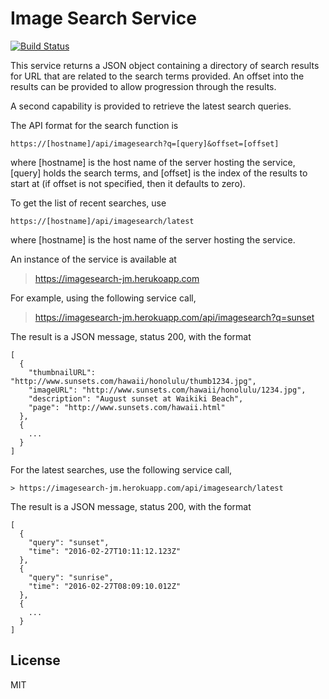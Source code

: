 # Image Search Service

[![Build Status](https://travis-ci.org/fcc-joemcintyre/imagesearch.svg?branch=master)](https://travis-ci.org/fcc-joemcintyre/imagesearch)

This service returns a JSON object containing a directory of search results
for URL that are related to the search terms provided. An offset into the
results can be provided to allow progression through the results.

A second capability is provided to retrieve the latest search queries.

The API format for the search function is

    https://[hostname]/api/imagesearch?q=[query]&offset=[offset]

where [hostname] is the host name of the server hosting the service, [query]
holds the search terms, and [offset] is the index of the results to start at
(if offset is not specified, then it defaults to zero).

To get the list of recent searches, use

    https://[hostname]/api/imagesearch/latest

where [hostname] is the host name of the server hosting the service.

An instance of the service is available at

> https://imagesearch-jm.herukoapp.com

For example, using the following service call,

> https://imagesearch-jm.herokuapp.com/api/imagesearch?q=sunset

The result is a JSON message, status 200, with the format

    [
      {
        "thumbnailURL": "http://www.sunsets.com/hawaii/honolulu/thumb1234.jpg",
        "imageURL": "http://www.sunsets.com/hawaii/honolulu/1234.jpg",
        "description": "August sunset at Waikiki Beach",
        "page": "http://www.sunsets.com/hawaii.html"
      },
      {
        ...
      }
    ]

For the latest searches, use the following service call,

    > https://imagesearch-jm.herokuapp.com/api/imagesearch/latest

The result is a JSON message, status 200, with the format

    [
      {
        "query": "sunset",
        "time": "2016-02-27T10:11:12.123Z"
      },
      {
        "query": "sunrise",
        "time": "2016-02-27T08:09:10.012Z"
      },
      {
        ...
      }
    ]

## License
MIT
